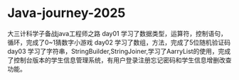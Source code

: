 # Java-journey-2025
大三计科学子备战java工程师之路
day01 学习了数据类型，运算符，控制语句，循环，完成了0~1猜数字小游戏
day02 学习了数组，方法，完成了5位随机验证码
day03 学习了字符串，StringBuilder,StringJoiner,学习了AarryList的使用，完成了控制台版本的学生信息管理系统，有用户登录注册忘记密码和学生信息增删改查功能。
